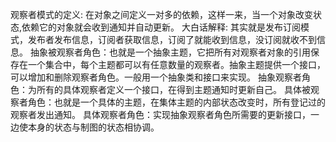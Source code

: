观察者模式的定义:
    在对象之间定义一对多的依赖，这样一来，当一个对象改变状态,依赖它的对象就会收到通知并自动更新。
大白话解释:
    其实就是发布订阅模式，发布者发布信息，订阅者获取信息，订阅了就能收到信息，没订阅就收不到信息。
抽象被观察者角色：也就是一个抽象主题，它把所有对观察者对象的引用保存在一个集合中，每个主题都可以有任意数量的观察者。抽象主题提供一个接口，可以增加和删除观察者角色。一般用一个抽象类和接口来实现。
抽象观察者角色：为所有的具体观察者定义一个接口，在得到主题通知时更新自己。
具体被观察者角色：也就是一个具体的主题，在集体主题的内部状态改变时，所有登记过的观察者发出通知。
具体观察者角色：实现抽象观察者角色所需要的更新接口，一边使本身的状态与制图的状态相协调。